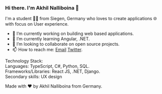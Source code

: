### Hi there. I'm Akhil Nalliboina 👋

I'm a student 👨‍💻 from Siegen, Germany who loves to create applications 🌐 with focus on User experience.

- 🔭 I’m currently working on building web based applications.
- 🌱 I’m currently learning Angular, .NET.
- 👯 I’m looking to collaborate on open source projects.
- 📫 How to reach me: [Email](akhilnalliboina@gmail.com) [Twitter](https://twitter.com/akhilnlb).

Technology Stack:  
Languages: TypeScript, C#, Python, SQL.  
Frameworks/Libraries: React JS, .NET, Django.  
Secondary skills: UX design

Made with :heart: by Akhil Nalliboina from Germany.
